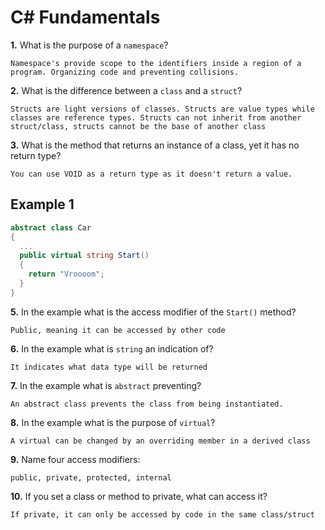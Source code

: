 # C# Fundamentals


**1.** What is the purpose of a `namespace`?
<!-- enter you answer in the space below -->
```
Namespace's provide scope to the identifiers inside a region of a program. Organizing code and preventing collisions.
```
**2.** What is the difference between a `class` and a `struct`?
<!-- enter you answer in the space below -->
```
Structs are light versions of classes. Structs are value types while classes are reference types. Structs can not inherit from another struct/class, structs cannot be the base of another class
```
**3.** What is the method that returns an instance of a class, yet it has no return type?
<!-- enter you answer in the space below -->
```
You can use VOID as a return type as it doesn't return a value.
```
## Example 1
```c#
abstract class Car
{
  ...
  public virtual string Start()
  {
    return "Vroooom";
  }
}
```
**5.** In the example what is the access modifier of the `Start()` method?
<!-- enter you answer in the space below -->
```
Public, meaning it can be accessed by other code
```
**6.** In the example what is `string` an indication of?
<!-- enter you answer in the space below -->
```
It indicates what data type will be returned 
```
**7.** In the example what is `abstract` preventing?
<!-- enter you answer in the space below -->
```
An abstract class prevents the class from being instantiated.
```
**8.** In the example what is the purpose of `virtual`?
<!-- enter you answer in the space below -->
```
A virtual can be changed by an overriding member in a derived class
```
**9.** Name four access modifiers:
<!-- enter you answer in the space below -->
```
public, private, protected, internal
```
**10.** If you set a class or method to private, what can access it?
<!-- enter you answer in the space below -->
```
If private, it can only be accessed by code in the same class/struct
```
